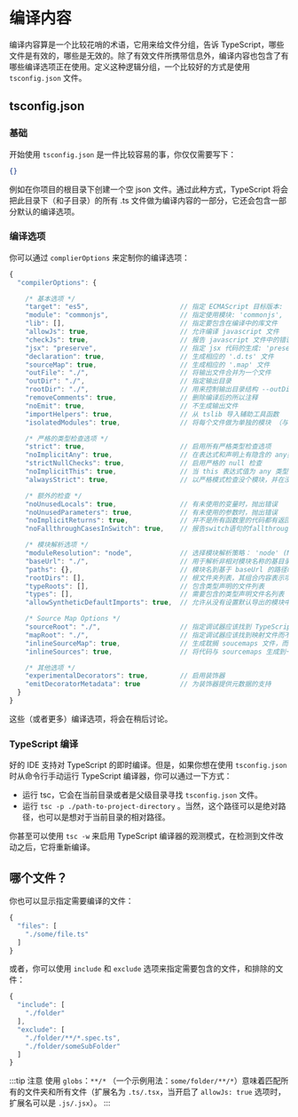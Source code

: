 # 编译内容

编译内容算是一个比较花哨的术语，它用来给文件分组，告诉 TypeScript，哪些文件是有效的，哪些是无效的。除了有效文件所携带信息外，编译内容也包含了有哪些编译选项正在使用。定义这种逻辑分组，一个比较好的方式是使用 `tsconfig.json` 文件。

## tsconfig.json

### 基础

开始使用 `tsconfig.json` 是一件比较容易的事，你仅仅需要写下：

```json
{}
```

例如在你项目的根目录下创建一个空 json 文件。通过此种方式，TypeScript 将会把此目录下（和子目录）的所有 .ts 文件做为编译内容的一部分，它还会包含一部分默认的编译选项。

### 编译选项

你可以通过 `complierOptions` 来定制你的编译选项：

```javascript
{
  "compilerOptions": {

    /* 基本选项 */
    "target": "es5",                       // 指定 ECMAScript 目标版本: 'ES3' (default), 'ES5', 'ES2015', 'ES2016', 'ES2017', or 'ESNEXT'
    "module": "commonjs",                  // 指定使用模块: 'commonjs', 'amd', 'system', 'umd' or 'es2015'
    "lib": [],                             // 指定要包含在编译中的库文件
    "allowJs": true,                       // 允许编译 javascript 文件
    "checkJs": true,                       // 报告 javascript 文件中的错误
    "jsx": "preserve",                     // 指定 jsx 代码的生成: 'preserve', 'react-native', or 'react'
    "declaration": true,                   // 生成相应的 '.d.ts' 文件
    "sourceMap": true,                     // 生成相应的 '.map' 文件
    "outFile": "./",                       // 将输出文件合并为一个文件
    "outDir": "./",                        // 指定输出目录
    "rootDir": "./",                       // 用来控制输出目录结构 --outDir.
    "removeComments": true,                // 删除编译后的所以注释
    "noEmit": true,                        // 不生成输出文件
    "importHelpers": true,                 // 从 tslib 导入辅助工具函数
    "isolatedModules": true,               // 将每个文件做为单独的模块 （与 'ts.transpileModule' 类似）.

    /* 严格的类型检查选项 */
    "strict": true,                        // 启用所有严格类型检查选项
    "noImplicitAny": true,                 // 在表达式和声明上有隐含的 any类型时报错
    "strictNullChecks": true,              // 启用严格的 null 检查
    "noImplicitThis": true,                // 当 this 表达式值为 any 类型的时候，生成一个错误
    "alwaysStrict": true,                  // 以严格模式检查没个模块，并在没个文件里加入 'use strict'

    /* 额外的检查 */
    "noUnusedLocals": true,                // 有未使用的变量时，抛出错误
    "noUnusedParameters": true,            // 有未使用的参数时，抛出错误
    "noImplicitReturns": true,             // 并不是所有函数里的代码都有返回值时，抛出错误
    "noFallthroughCasesInSwitch": true,    // 报告switch语句的fallthrough错误。（即，不允许switch的case语句贯穿）

    /* 模块解析选项 */
    "moduleResolution": "node",            // 选择模块解析策略： 'node' (Node.js) or 'classic' (TypeScript pre-1.6)
    "baseUrl": "./",                       // 用于解析非相对模块名称的基目录
    "paths": {},                           // 模块名到基于 baseUrl 的路径映射的列表
    "rootDirs": [],                        // 根文件夹列表，其组合内容表示项目运行时的结构内容
    "typeRoots": [],                       // 包含类型声明的文件列表
    "types": [],                           // 需要包含的类型声明文件名列表
    "allowSyntheticDefaultImports": true,  // 允许从没有设置默认导出的模块中默认导入。

    /* Source Map Options */
    "sourceRoot": "./",                    // 指定调试器应该找到 TypeScript 文件而不是源文件的位置
    "mapRoot": "./",                       // 指定调试器应该找到映射文件而不是生成文件的位置
    "inlineSourceMap": true,               // 生成耽搁 soucemaps 文件，而不是将 sourcemaps 生成不同的文件
    "inlineSources": true,                 // 将代码与 sourcemaps 生成到一个文件中，要求同时设置了 --inlineSourceMap 或 --sourceMap 属性

    /* 其他选项 */
    "experimentalDecorators": true,        // 启用装饰器
    "emitDecoratorMetadata": true          // 为装饰器提供元数据的支持
  }
}
```

这些（或者更多）编译选项，将会在稍后讨论。

### TypeScript 编译

好的 IDE 支持对 TypeScript 的即时编译。但是，如果你想在使用 `tsconfig.json` 时从命令行手动运行 TypeScript 编译器，你可以通过一下方式：

- 运行 tsc，它会在当前目录或者是父级目录寻找 `tsconfig.json` 文件。
- 运行 `tsc -p ./path-to-project-directory` 。当然，这个路径可以是绝对路径，也可以是想对于当前目录的相对路径。

你甚至可以使用 `tsc -w` 来启用 TypeScript 编译器的观测模式，在检测到文件改动之后，它将重新编译。

## 哪个文件？

你也可以显示指定需要编译的文件：

```javascript
{
  "files": [
    "./some/file.ts"
  ]
}
```

或者，你可以使用 `include` 和 `exclude` 选项来指定需要包含的文件，和排除的文件：

```javascript
{
  "include": [
    "./folder"
  ],
  "exclude": [
    "./folder/**/*.spec.ts",
    "./folder/someSubFolder"
  ]
}
```

:::tip 注意
使用 `globs`：`**/*` （一个示例用法：`some/folder/**/*`）意味着匹配所有的文件夹和所有文件（扩展名为 `.ts/.tsx`，当开启了 `allowJs: true` 选项时，扩展名可以是 `.js/.jsx`）。
:::